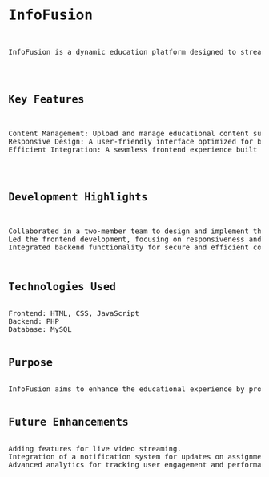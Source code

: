 <pre>
  <h1>InfoFusion</h1>
<p>InfoFusion is a dynamic education platform designed to streamline content sharing and management for educators and students. The platform facilitates seamless learning through intuitive interfaces and robust functionality.</p>

<h2>Key Features</h2>
<pre>Content Management: Upload and manage educational content such as video lectures, assignments, and quizzes.
Responsive Design: A user-friendly interface optimized for both desktop and mobile devices.
Efficient Integration: A seamless frontend experience built with HTML, CSS, and JavaScript, integrated with a PHP backend for dynamic content handling.
</pre>
<h2>Development Highlights</h2>
<pre>Collaborated in a two-member team to design and implement the platform.
Led the frontend development, focusing on responsiveness and usability.
Integrated backend functionality for secure and efficient content management.
</pre>
<h2>Technologies Used</h2>
Frontend: HTML, CSS, JavaScript
Backend: PHP
Database: MySQL

<h2>Purpose</h2>
InfoFusion aims to enhance the educational experience by providing a centralized, user-friendly platform for managing and accessing academic resources.

<h2>Future Enhancements</h2>
Adding features for live video streaming.
Integration of a notification system for updates on assignments and quizzes.
Advanced analytics for tracking user engagement and performance.
</pre>
